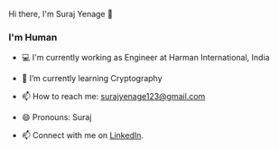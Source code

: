  Hi there, I'm Suraj Yenage 👋
 
 <h3>I'm Human </h3>
 
- 💻 I'm currently working as Engineer at Harman International, India
- 🌱 I’m currently learning Cryptography 
- 📫 How to reach me: surajyenage123@gmail.com
- 😄 Pronouns: Suraj

- 📫 Connect with me on [LinkedIn][3].

[1]: https://twitter.com/SurajYenage
[3]: https://www.linkedin.com/in/surajyenage46/

